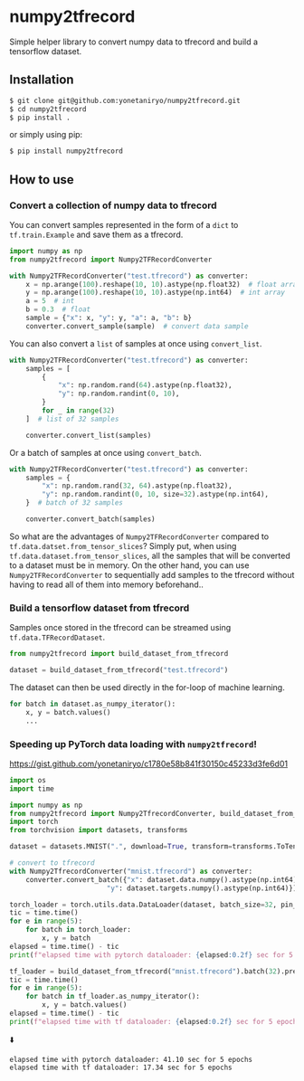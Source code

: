 # numpy2tfrecord

Simple helper library to convert numpy data to tfrecord and build a tensorflow dataset.

## Installation
```sh
$ git clone git@github.com:yonetaniryo/numpy2tfrecord.git
$ cd numpy2tfrecord
$ pip install .
```
or simply using pip:
```sh
$ pip install numpy2tfrecord
```


## How to use
### Convert a collection of numpy data to tfrecord

You can convert samples represented in the form of a `dict` to `tf.train.Example` and save them as a tfrecord.
```python
import numpy as np
from numpy2tfrecord import Numpy2TFRecordConverter

with Numpy2TFRecordConverter("test.tfrecord") as converter:
    x = np.arange(100).reshape(10, 10).astype(np.float32)  # float array
    y = np.arange(100).reshape(10, 10).astype(np.int64)  # int array
    a = 5  # int
    b = 0.3  # float
    sample = {"x": x, "y": y, "a": a, "b": b}
    converter.convert_sample(sample)  # convert data sample
```

You can also convert a `list` of samples at once using `convert_list`.
```python
with Numpy2TFRecordConverter("test.tfrecord") as converter:
    samples = [
        {
            "x": np.random.rand(64).astype(np.float32),
            "y": np.random.randint(0, 10),
        }
        for _ in range(32)
    ]  # list of 32 samples

    converter.convert_list(samples)
```

Or a batch of samples at once using `convert_batch`.
```python
with Numpy2TFRecordConverter("test.tfrecord") as converter:
    samples = {
        "x": np.random.rand(32, 64).astype(np.float32),
        "y": np.random.randint(0, 10, size=32).astype(np.int64),
    }  # batch of 32 samples

    converter.convert_batch(samples)
```

So what are the advantages of `Numpy2TFRecordConverter` compared to `tf.data.datset.from_tensor_slices`? 
Simply put, when using `tf.data.dataset.from_tensor_slices`, all the samples that will be converted to a dataset must be in memory. 
On the other hand, you can use `Numpy2TFRecordConverter` to sequentially add samples to the tfrecord without having to read all of them into memory beforehand..



### Build a tensorflow dataset from tfrecord
Samples once stored in the tfrecord can be streamed using `tf.data.TFRecordDataset`.

```python
from numpy2tfrecord import build_dataset_from_tfrecord

dataset = build_dataset_from_tfrecord("test.tfrecord")
```

The dataset can then be used directly in the for-loop of machine learning.

```python
for batch in dataset.as_numpy_iterator():
    x, y = batch.values()
    ...
```

### Speeding up PyTorch data loading with `numpy2tfrecord`!
https://gist.github.com/yonetaniryo/c1780e58b841f30150c45233d3fe6d01

```python
import os
import time

import numpy as np
from numpy2tfrecord import Numpy2TfrecordConverter, build_dataset_from_tfrecord
import torch
from torchvision import datasets, transforms

dataset = datasets.MNIST(".", download=True, transform=transforms.ToTensor())

# convert to tfrecord
with Numpy2TfrecordConverter("mnist.tfrecord") as converter:
    converter.convert_batch({"x": dataset.data.numpy().astype(np.int64), 
                        "y": dataset.targets.numpy().astype(np.int64)})

torch_loader = torch.utils.data.DataLoader(dataset, batch_size=32, pin_memory=True, num_workers=os.cpu_count())
tic = time.time()
for e in range(5):
    for batch in torch_loader:
        x, y = batch
elapsed = time.time() - tic
print(f"elapsed time with pytorch dataloader: {elapsed:0.2f} sec for 5 epochs")

tf_loader = build_dataset_from_tfrecord("mnist.tfrecord").batch(32).prefetch(1)
tic = time.time()
for e in range(5):
    for batch in tf_loader.as_numpy_iterator():
        x, y = batch.values()
elapsed = time.time() - tic
print(f"elapsed time with tf dataloader: {elapsed:0.2f} sec for 5 epochs")
```

⬇️

```
elapsed time with pytorch dataloader: 41.10 sec for 5 epochs
elapsed time with tf dataloader: 17.34 sec for 5 epochs
```
